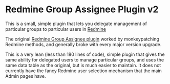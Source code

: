 
# Redmine Group Assignee Plugin v2

This is a small, simple plugin that lets you delegate management of particular groups
to particular users in [Redmine](https://redmine.org) 

The original [Redmine Group Assignee plugin](https://github.com/lamps/redmine_group_assignee)
worked by monkeypatching Redmine methods, and generally broke with every major version upgrade.

This is a very lean (less than 180 lines of code), simple plugin that gives the same
ability for delegated users to manage particular groups, and uses the same data table
as the original, but is much easier to maintain.  It does not currently have the
fancy Redmine user selection mechanism that the main Admin pages have. 
